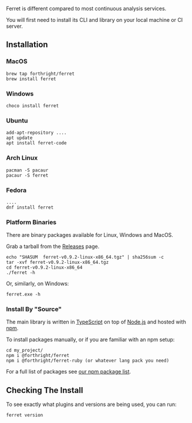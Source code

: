 Ferret is different compared to most continuous analysis services.

You will first need to install its CLI and library on your local machine or CI server.

## Installation

### MacOS

    brew tap forthright/ferret
    brew install ferret

### Windows

    choco install ferret

### Ubuntu

    add-apt-repository ....
    apt update
    apt install ferret-code

### Arch Linux

    pacman -S pacaur
    pacaur -S ferret

### Fedora

    ....
    dnf install ferret

### Platform Binaries

There are binary packages available for Linux, Windows and MacOS.

Grab a tarball from the [Releases](https://github.com/forthright/ferret/releases) page.

    echo "SHASUM  ferret-v0.9.2-linux-x86_64.tgz" | sha256sum -c
    tar -xvf ferret-v0.9.2-linux-x86_64.tgz
    cd ferret-v0.9.2-linux-x86_64
    ./ferret -h

Or, similarly, on Windows:

    ferret.exe -h

### Install By "Source"

The main library is written in [TypeScript](https://www.typescriptlang.org) on top of [Node.js](https://nodejs.org) and hosted with [npm](https://www.npmjs.com/).

To install packages manually, or if you are familiar with an npm setup:

    cd my_project/
    npm i @forthright/ferret
    npm i @forthright/ferret-ruby (or whatever lang pack you need)

For a full list of packages see [our npm package list](https://ferretci.com/plugins).

## Checking The Install

To see exactly what plugins and versions are being used, you can run:

    ferret version

